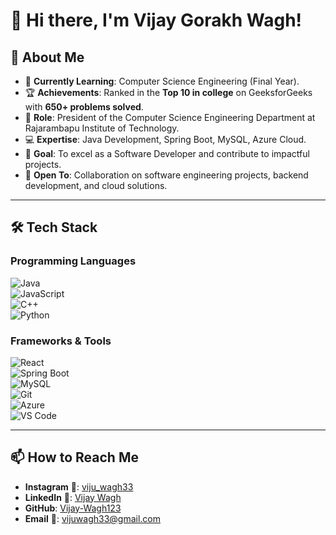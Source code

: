 # 👋 Hi there, I'm Vijay Gorakh Wagh!  

## 🚀 About Me  
- 🌱 **Currently Learning**: Computer Science Engineering (Final Year).  
- 🏆 **Achievements**: Ranked in the **Top 10 in college** on GeeksforGeeks with **650+ problems solved**.  
- 👔 **Role**: President of the Computer Science Engineering Department at Rajarambapu Institute of Technology.  
- 💻 **Expertise**: Java Development, Spring Boot, MySQL, Azure Cloud.  
- 🎯 **Goal**: To excel as a Software Developer and contribute to impactful projects.  
- 🤝 **Open To**: Collaboration on software engineering projects, backend development, and cloud solutions.  

---

## 🛠️ Tech Stack  

### **Programming Languages**  
![Java](https://img.shields.io/badge/Java-%23ED8B00.svg?style=for-the-badge&logo=java&logoColor=white)  
![JavaScript](https://img.shields.io/badge/JavaScript-%23F7DF1E.svg?style=for-the-badge&logo=javascript&logoColor=black)  
![C++](https://img.shields.io/badge/C%2B%2B-%2300599C.svg?style=for-the-badge&logo=c%2B%2B&logoColor=white)  
![Python](https://img.shields.io/badge/Python-%233776AB.svg?style=for-the-badge&logo=python&logoColor=white)  

### **Frameworks & Tools**  
![React](https://img.shields.io/badge/React-%2361DAFB.svg?style=for-the-badge&logo=react&logoColor=black)  
![Spring Boot](https://img.shields.io/badge/Spring_Boot-%236DB33F.svg?style=for-the-badge&logo=spring-boot&logoColor=white)  
![MySQL](https://img.shields.io/badge/MySQL-%2300f.svg?style=for-the-badge&logo=mysql&logoColor=white)  
![Git](https://img.shields.io/badge/Git-%23F05033.svg?style=for-the-badge&logo=git&logoColor=white)  
![Azure](https://img.shields.io/badge/Microsoft_Azure-%230078D4.svg?style=for-the-badge&logo=microsoft-azure&logoColor=white)  
![VS Code](https://img.shields.io/badge/VS_Code-%23007ACC.svg?style=for-the-badge&logo=visual-studio-code&logoColor=white)  

---

## 📫 How to Reach Me  
- **Instagram** 📸: [viju_wagh33](https://www.instagram.com/stories/viju_wagh33/)  
- **LinkedIn** 🤝: [Vijay Wagh](https://www.linkedin.com/in/vijay-wagh-b5197626a)  
- **GitHub**: [Vijay-Wagh123](https://github.com/Vijay-Wagh123)  
- **Email** 📧: [vijuwagh33@gmail.com](mailto:vijuwagh33@gmail.com)  

